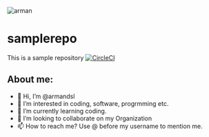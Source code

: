 ![arman](https://avatars.githubusercontent.com/u/38503380?s=48&v=4)
# samplerepo
This is a sample repository
[![CircleCI](https://dl.circleci.com/status-badge/img/gh/armandsl/samplerepo/tree/main.svg?style=svg)](https://dl.circleci.com/status-badge/redirect/gh/armandsl/samplerepo/tree/main)

## About me:
- 👋 Hi, I’m @armandsl
- 👀 I’m interested in coding, software, progrmming etc.
- 🌱 I’m currently learning coding.
- 💞️ I’m looking to collaborate on my Organization
- 📫 How to reach me? Use @ before my username to mention me.
